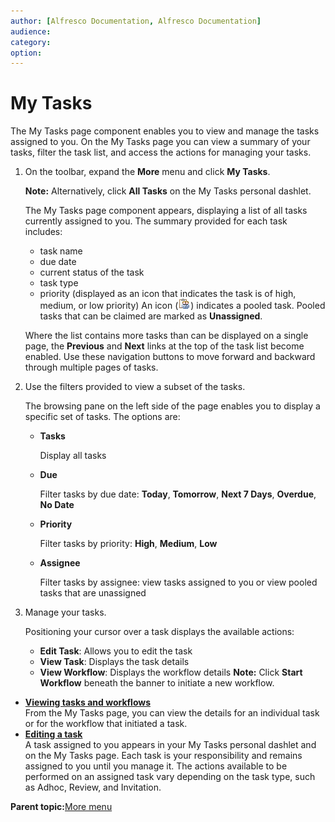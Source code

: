 ```yaml
---
author: [Alfresco Documentation, Alfresco Documentation]
audience: 
category: 
option: 
---
```


# My Tasks

The My Tasks page component enables you to view and manage the tasks assigned to you. On the My Tasks page you can view a summary of your tasks, filter the task list, and access the actions for managing your tasks.

1.  On the toolbar, expand the **More** menu and click **My Tasks**.

    **Note:** Alternatively, click **All Tasks** on the My Tasks personal dashlet.

    The My Tasks page component appears, displaying a list of all tasks currently assigned to you. The summary provided for each task includes:

    -   task name
    -   due date
    -   current status of the task
    -   task type
    -   priority \(displayed as an icon that indicates the task is of high, medium, or low priority\)
    An icon \(![](../images/im-pooled.png)\) indicates a pooled task. Pooled tasks that can be claimed are marked as **Unassigned**.

    Where the list contains more tasks than can be displayed on a single page, the **Previous** and **Next** links at the top of the task list become enabled. Use these navigation buttons to move forward and backward through multiple pages of tasks.

2.  Use the filters provided to view a subset of the tasks.

    The browsing pane on the left side of the page enables you to display a specific set of tasks. The options are:

    -   **Tasks**

        Display all tasks

    -   **Due**

        Filter tasks by due date: **Today**, **Tomorrow**, **Next 7 Days**, **Overdue**, **No Date**

    -   **Priority**

        Filter tasks by priority: **High**, **Medium**, **Low**

    -   **Assignee**

        Filter tasks by assignee: view tasks assigned to you or view pooled tasks that are unassigned

3.  Manage your tasks.

    Positioning your cursor over a task displays the available actions:

    -   **Edit Task**: Allows you to edit the task
    -   **View Task**: Displays the task details
    -   **View Workflow**: Displays the workflow details
    **Note:** Click **Start Workflow** beneath the banner to initiate a new workflow.


-   **[Viewing tasks and workflows](../tasks/more-menu-mytasks-view.md)**  
From the My Tasks page, you can view the details for an individual task or for the workflow that initiated a task.
-   **[Editing a task](../tasks/more-menu-mytasks-edit.md)**  
A task assigned to you appears in your My Tasks personal dashlet and on the My Tasks page. Each task is your responsibility and remains assigned to you until you manage it. The actions available to be performed on an assigned task vary depending on the task type, such as Adhoc, Review, and Invitation.

**Parent topic:**[More menu](../concepts/more-menu-intro.md)

